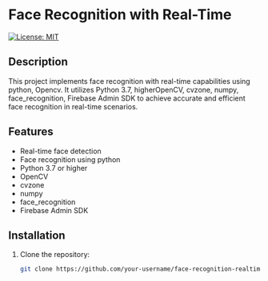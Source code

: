 # Face Recognition with Real-Time

[![License: MIT](https://img.shields.io/badge/License-MIT-yellow.svg)](https://opensource.org/licenses/MIT)

## Description

This project implements face recognition with real-time capabilities using python, Opencv. It utilizes Python 3.7, higherOpenCV, cvzone, numpy, face_recognition, Firebase Admin SDK to achieve accurate and efficient face recognition in real-time scenarios.

## Features

- Real-time face detection
- Face recognition using python
- Python 3.7 or higher
- OpenCV
- cvzone
- numpy
- face_recognition
- Firebase Admin SDK

## Installation

1. Clone the repository:

   ```bash
   git clone https://github.com/your-username/face-recognition-realtime.git
